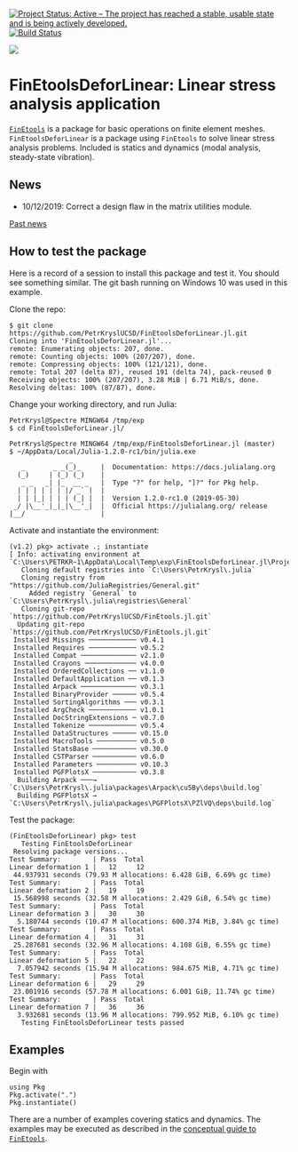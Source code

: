 [![Project Status: Active – The project has reached a stable, usable state and is being actively developed.](http://www.repostatus.org/badges/latest/active.svg)](http://www.repostatus.org/#active)
[![Build Status](https://travis-ci.com/PetrKryslUCSD/FinEtoolsDeforLinear.jl.svg?branch=master)](https://travis-ci.com/PetrKryslUCSD/FinEtoolsDeforLinear.jl)

[![][docs-latest-img]][docs-latest-url]

[docs-latest-img]: https://img.shields.io/badge/docs-latest-blue.svg
[docs-latest-url]: http://petrkryslucsd.github.io/FinEtoolsDeforLinear.jl/latest/

# FinEtoolsDeforLinear: Linear stress analysis application


[`FinEtools`](https://github.com/PetrKryslUCSD/FinEtools.jl.git) is a package
for basic operations on finite element meshes. `FinEtoolsDeforLinear` is a
package using `FinEtools` to solve linear stress analysis problems. Included is
statics and dynamics (modal analysis, steady-state vibration).

## News

- 10/12/2019: Correct a design flaw in the matrix utilities module.

[Past news](oldnews.md)

## How to test the package

Here is a record of a session to install this package and test it. You should
see something similar. The git bash running on Windows 10 was used in this
example.

Clone the repo:
```
$ git clone https://github.com/PetrKryslUCSD/FinEtoolsDeforLinear.jl.git
Cloning into 'FinEtoolsDeforLinear.jl'...
remote: Enumerating objects: 207, done.
remote: Counting objects: 100% (207/207), done.
remote: Compressing objects: 100% (121/121), done.
remote: Total 207 (delta 87), reused 191 (delta 74), pack-reused 0
Receiving objects: 100% (207/207), 3.28 MiB | 6.71 MiB/s, done.
Resolving deltas: 100% (87/87), done.
```
Change your working directory, and run Julia:
```
PetrKrysl@Spectre MINGW64 /tmp/exp
$ cd FinEtoolsDeforLinear.jl/

PetrKrysl@Spectre MINGW64 /tmp/exp/FinEtoolsDeforLinear.jl (master)
$ ~/AppData/Local/Julia-1.2.0-rc1/bin/julia.exe
               _
   _       _ _(_)_     |  Documentation: https://docs.julialang.org
  (_)     | (_) (_)    |
   _ _   _| |_  __ _   |  Type "?" for help, "]?" for Pkg help.
  | | | | | | |/ _` |  |
  | | |_| | | | (_| |  |  Version 1.2.0-rc1.0 (2019-05-30)
 _/ |\__'_|_|_|\__'_|  |  Official https://julialang.org/ release
|__/                   |
```
Activate and instantiate the environment:
```
(v1.2) pkg> activate .; instantiate
[ Info: activating environment at `C:\Users\PETRKR~1\AppData\Local\Temp\exp\FinEtoolsDeforLinear.jl\Project.toml`.
   Cloning default registries into `C:\Users\PetrKrysl\.julia`
   Cloning registry from "https://github.com/JuliaRegistries/General.git"
     Added registry `General` to `C:\Users\PetrKrysl\.julia\registries\General`
   Cloning git-repo `https://github.com/PetrKryslUCSD/FinEtools.jl.git`
  Updating git-repo `https://github.com/PetrKryslUCSD/FinEtools.jl.git`
 Installed Missings ──────────── v0.4.1
 Installed Requires ──────────── v0.5.2
 Installed Compat ────────────── v2.1.0
 Installed Crayons ───────────── v4.0.0
 Installed OrderedCollections ── v1.1.0
 Installed DefaultApplication ── v0.1.3
 Installed Arpack ────────────── v0.3.1
 Installed BinaryProvider ────── v0.5.4
 Installed SortingAlgorithms ─── v0.3.1
 Installed ArgCheck ──────────── v1.0.1
 Installed DocStringExtensions ─ v0.7.0
 Installed Tokenize ──────────── v0.5.4
 Installed DataStructures ────── v0.15.0
 Installed MacroTools ────────── v0.5.0
 Installed StatsBase ─────────── v0.30.0
 Installed CSTParser ─────────── v0.6.0
 Installed Parameters ────────── v0.10.3
 Installed PGFPlotsX ─────────── v0.3.8
  Building Arpack ───→ `C:\Users\PetrKrysl\.julia\packages\Arpack\cu5By\deps\build.log`
  Building PGFPlotsX → `C:\Users\PetrKrysl\.julia\packages\PGFPlotsX\PZlVQ\deps\build.log`
```
Test the package:
```
(FinEtoolsDeforLinear) pkg> test
   Testing FinEtoolsDeforLinear
 Resolving package versions...
Test Summary:        | Pass  Total
Linear deformation 1 |   12     12
 44.937931 seconds (79.93 M allocations: 6.428 GiB, 6.69% gc time)
Test Summary:        | Pass  Total
Linear deformation 2 |   19     19
 15.568998 seconds (32.58 M allocations: 2.429 GiB, 6.54% gc time)
Test Summary:        | Pass  Total
Linear deformation 3 |   30     30
  5.180744 seconds (10.47 M allocations: 600.374 MiB, 3.84% gc time)
Test Summary:        | Pass  Total
Linear deformation 4 |   31     31
 25.287681 seconds (32.96 M allocations: 4.108 GiB, 6.55% gc time)
Test Summary:        | Pass  Total
Linear deformation 5 |   22     22
  7.057942 seconds (15.94 M allocations: 984.675 MiB, 4.71% gc time)
Test Summary:        | Pass  Total
Linear deformation 6 |   29     29
 23.001916 seconds (57.78 M allocations: 6.001 GiB, 11.74% gc time)
Test Summary:        | Pass  Total
Linear deformation 7 |   36     36
  3.932681 seconds (13.96 M allocations: 799.952 MiB, 6.10% gc time)
   Testing FinEtoolsDeforLinear tests passed
```

## Examples

Begin with
```
using Pkg
Pkg.activate(".")
Pkg.instantiate()
```
There are a number of examples covering statics and dynamics. The examples may
be executed as described in the  [conceptual guide to
`FinEtools`](https://petrkryslucsd.github.io/FinEtools.jl/latest).
